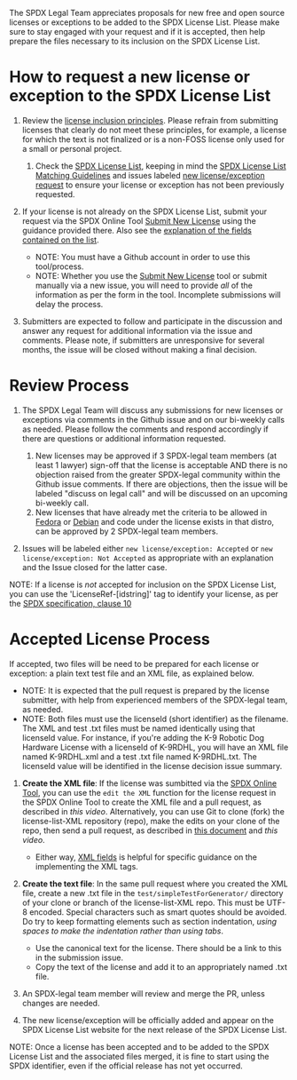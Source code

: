 
The SPDX Legal Team appreciates proposals for new free and open source licenses or exceptions to be added to the SPDX License List.  Please make sure to stay engaged with your request and if it is accepted, then help prepare the files necessary to its inclusion on the SPDX License List.

# How to request a new license or exception to the SPDX License List

1.  Review the [license inclusion principles](license-inclusion-principles.md). Please refrain from submitting licenses that clearly do not meet these principles, for example, a license for which the text is not finalized or is a non-FOSS license only used for a small or personal project.

    1.  Check the [SPDX License List](https://spdx.org/licenses/), keeping in mind the [SPDX License List Matching Guidelines](https://spdx.github.io/spdx-spec/v2.3/license-matching-guidelines-and-templates/) and issues labeled [new license/exception request](https://github.com/spdx/license-list-XML/labels/new%20license%2Fexception%20request) to ensure your license or exception has not been previously requested.

2. If your license is not already on the SPDX License List, submit your request via the SPDX Online Tool [Submit New License](https://tools.spdx.org/app/submit_new_license/) using the guidance provided there. Also see the [explanation of the fields contained on the list](license-fields.md).
   * NOTE: You must have a Github account in order to use this tool/process.
   * NOTE: Whether you use the [Submit New License](https://tools.spdx.org/app/submit_new_license/) tool or submit manually via a new issue, you will need to provide *all* of the information as per the form in the tool. Incomplete submissions will delay the process.

3. Submitters are expected to follow and participate in the discussion and answer any request for additional information via the issue and comments. Please note, if submitters are unresponsive for several months, the issue will be closed without making a final decision.

# Review Process

1. The SPDX Legal Team will discuss any submissions for new licenses or exceptions via comments in the Github issue and on our bi-weekly calls as needed. Please follow the comments and respond accordingly if there are questions or additional information requested.
    1. New licenses may be approved if 3 SPDX-legal team members (at least 1 lawyer) sign-off that the license is acceptable AND there is no objection raised from the greater SPDX-legal community within the Github issue comments. If there are objections, then the issue will be labeled "discuss on legal call" and will be discussed on an upcoming bi-weekly call.
    2. New licenses that have already met the criteria to be allowed in [Fedora](https://docs.fedoraproject.org/en-US/legal/license-approval/) or [Debian](https://www.debian.org/social_contract) and code under the license exists in that distro, can be approved by 2 SPDX-legal team members.
  
2. Issues will be labeled either `new license/exception: Accepted` or `new license/exception: Not Accepted` as appropriate with an explanation and the Issue closed for the latter case.

NOTE: If a license is *not* accepted for inclusion on the SPDX License List, you can use the 'LicenseRef-[idstring]' tag to identify your license, as per the [SPDX specification, clause 10](https://spdx.github.io/spdx-spec/v2.3/other-licensing-information-detected/)

# Accepted License Process

If accepted, two files will be need to be prepared for each license or exception: a plain text test file and an XML file, as explained below. 
* NOTE: It is expected that the pull request is prepared by the license submitter, with help from experienced members of the SPDX-legal team, as needed.
* NOTE: Both files must use the licenseId (short identifier) as the filename. The XML and test .txt files must be named identically using that licenseId value. For instance, if you're adding the K-9 Robotic Dog Hardware License with a licenseId of K-9RDHL, you will have an XML file named K-9RDHL.xml and a test .txt file named K-9RDHL.txt. The licenseId value will be identified in the license decision issue summary.

1. __Create the XML file__: If the license was sumbitted via the [SPDX Online Tool](https://tools.spdx.org/app/license_requests/), you can use the `edit the XML` function for the license request in the SPDX Online Tool to create the XML file and a pull request, as described in _this video_. Alternatively, you can use Git to clone (fork) the license-list-XML repository (repo), make the edits on your clone of the repo, then send a pull request, as described in [this document](https://github.com/spdx/license-list-XML/blob/main/DOCS/git-usage.md) and _this video_. 
    * Either way, [XML fields](https://github.com/spdx/license-list-XML/blob/main/DOCS/xml-fields.md) is helpful for specific guidance on the implementing the XML tags.

1. __Create the text file__: In the same pull request where you created the XML file, create a new .txt file in the `test/simpleTestForGenerator/` directory of your clone or branch of the license-list-XML repo. This must be UTF-8 encoded. Special characters such as smart quotes should be avoided. Do try to keep formatting elements such as section indentation, _using spaces to make the indentation rather than using tabs_.
    * Use the canonical text for the license. There should be a link to this in the submission issue.
    * Copy the text of the license and add it to an appropriately named .txt file.

3. An SPDX-legal team member will review and merge the PR, unless changes are needed.

4. The new license/exception will be officially added and appear on the SPDX License List website for the next release of the SPDX License List.

NOTE: Once a license has been accepted and to be added to the SPDX License List and the associated files merged, it is fine to start using the SPDX identifier, even if the official release has not yet occurred. 


